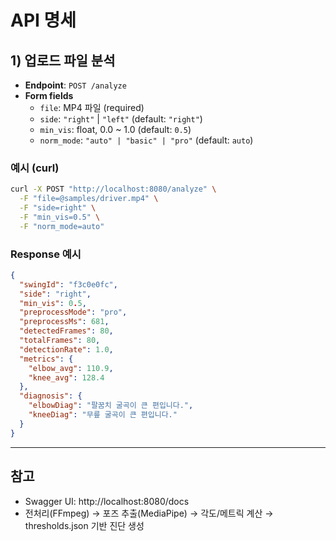 # API 명세

## 1) 업로드 파일 분석
- **Endpoint**: `POST /analyze`
- **Form fields**
  - `file`: MP4 파일 (required)
  - `side`: `"right"` | `"left"` (default: `"right"`)
  - `min_vis`: float, 0.0 ~ 1.0 (default: `0.5`)
  - `norm_mode`: `"auto" | "basic" | "pro"` (default: `auto`)

### 예시 (curl)
```bash
curl -X POST "http://localhost:8080/analyze" \
  -F "file=@samples/driver.mp4" \
  -F "side=right" \
  -F "min_vis=0.5" \
  -F "norm_mode=auto"
```

### Response 예시 
```json
{
  "swingId": "f3c0e0fc",
  "side": "right",
  "min_vis": 0.5,
  "preprocessMode": "pro",
  "preprocessMs": 681,
  "detectedFrames": 80,
  "totalFrames": 80,
  "detectionRate": 1.0,
  "metrics": {
    "elbow_avg": 110.9,
    "knee_avg": 128.4
  },
  "diagnosis": {
    "elbowDiag": "팔꿈치 굴곡이 큰 편입니다.",
    "kneeDiag": "무릎 굴곡이 큰 편입니다."
  }
}
```

---

## 참고
- Swagger UI: http://localhost:8080/docs  
- 전처리(FFmpeg) → 포즈 추출(MediaPipe) → 각도/메트릭 계산 → thresholds.json 기반 진단 생성